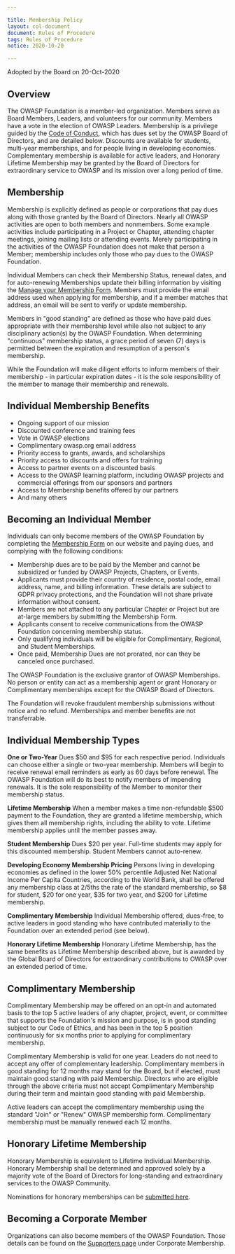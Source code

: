 ```yaml
---

title: Membership Policy
layout: col-document
document: Rules of Procedure
tags: Rules of Procedure
notice: 2020-10-20

---
```

Adopted by the Board on 20-Oct-2020

## Overview

The OWASP Foundation is a member-led organization. Members serve as Board Members, Leaders, and volunteers for our community. Members have a vote in the election of OWASP Leaders. Membership is a privilege guided by the [Code of Conduct](/www-policy/operational/code-of-conduct), which has dues set by the OWASP Board of Directors, and are detailed below. Discounts are available for students, multi-year memberships, and for people living in developing economies. Complementary membership is available for active leaders, and Honorary Lifetime Membership may be granted by the Board of Directors for extraordinary service to OWASP and its mission over a long period of time.

## Membership

Membership is explicitly defined as people or corporations that pay dues along with those granted by the Board of Directors. Nearly all OWASP activities are open to both members and nonmembers. Some example activities include participating in a Project or Chapter, attending chapter meetings, joining mailing lists or attending events. Merely participating in the activities of the OWASP Foundation does not make that person a Member; membership includes only those who pay dues to the OWASP Foundation.

Individual Members can check their Membership Status, renewal dates, and for auto-renewing Memberships update their billing information by visiting the [Manage your Membership Form](/manage-membership). Members must provide the email address used when applying for membership, and if a member matches that address, an email will be sent to verify or update membership.

Members in "good standing" are defined as those who have paid dues appropriate with their membership level while also not subject to any disciplinary action(s) by the OWASP Foundation. When determining "continuous" membership status, a grace period of seven (7) days is permitted between the expiration and resumption of a person's membership.

While the Foundation will make diligent efforts to inform members of their membership - in particular expiration dates - it is the sole responsibility of the member to manage their membership and renewals.

## Individual Membership Benefits

- Ongoing support of our mission
- Discounted conference and training fees
- Vote in OWASP elections
- Complimentary owasp.org email address
- Priority access to grants, awards, and scholarships
- Priority access to discounts and offers for training
- Access to partner events on a discounted basis
- Access to the OWASP learning platform, including OWASP projects and commercial offerings from our sponsors and partners
- Access to Membership benefits offered by our partners
- And many others

## Becoming an Individual Member

Individuals can only become members of the OWASP Foundation by completing the [Membership Form](/membership) on our website and paying dues, and complying with the following conditions:

* Membership dues are to be paid by the Member and cannot be subsidized or funded by OWASP Projects, Chapters, or Events.
* Applicants must provide their country of residence, postal code, email address, name, and billing information. These details are subject to GDPR privacy protections, and the Foundation will not share private information without consent.
* Members are not attached to any particular Chapter or Project but are at-large members by submitting the Membership Form.
* Applicants consent to receive communications from the OWASP Foundation concerning membership status.
* Only qualifying individuals will be eligible for Complimentary, Regional, and Student Memberships.
* Once paid, Membership Dues are not prorated, nor can they be canceled once purchased.

The OWASP Foundation is the exclusive grantor of OWASP Memberships. No person or entity can act as a membership agent or grant Honorary or Complimentary memberships except for the OWASP Board of Directors.

The Foundation will revoke fraudulent membership submissions without notice and no refund. Memberships and member benefits are not transferrable.

## Individual Membership Types

**One or Two-Year** Dues $50 and $95 for each respective period. Individuals can choose either a single or two-year membership. Members will begin to receive renewal email reminders as early as 60 days before renewal. The OWASP Foundation will do its best to notify members of impending renewals. It is the sole responsibility of the Member to monitor their membership status.

**Lifetime Membership** When a member makes a time non-refundable $500 payment to the Foundation, they are granted a lifetime membership, which gives them all membership rights, including the ability to vote. Lifetime membership applies until the member passes away.

**Student Membership** Dues $20 per year. Full-time students may apply for this discounted membership. Student Members cannot auto-renew.

**Developing Economy Membership Pricing** Persons living in developing economies as defined in the lower 50% percentile Adjusted Net National Income Per Capita Countries, according to the World Bank, shall be offered any membership class at 2/5ths the rate of the standard membership, so $8 for student, $20 for one year, $35 for two year, and $200 for Lifetime membership.

**Complimentary Membership** Individual Membership offered, dues-free, to active leaders in good standing who have contributed materially to the Foundation over an extended period (see below).

**Honorary Lifetime Membership** Honorary Lifetime Membership, has the same benefits as Lifetime Membership described above, but is awarded by the Global Board of Directors for extraordinary contributions to OWASP over an extended period of time.

## Complimentary Membership

Complimentary Membership may be offered on an opt-in and automated basis to the top 5 active leaders of any chapter, project, event, or committee that supports the Foundation's mission and purpose, is in good standing subject to our Code of Ethics, and has been in the top 5 position continuously for six months prior to applying for complimentary membership.

Complimentary Membership is valid for one year. Leaders do not need to accept any offer of complementary leadership. Complimentary members in good standing for 12 months may stand for the Board, but if elected, must maintain good standing with paid Membership. Directors who are eligible through the above criteria must not accept Complimentary Membership during their term and maintain good standing with paid Membership.

Active leaders can accept the complimentary membership using the standard "Join" or "Renew" OWASP membership form. Complimentary membership must be manually renewed each 12 months.

## Honorary Lifetime Membership

Honorary Membership is equivalent to Lifetime Individual Membership. Honorary Membership shall be determined and approved solely by a majority vote of the Board of Directors for long-standing and extraordinary services to the OWASP Community.

Nominations for honorary memberships can be [submitted here](https://owasp.wufoo.com/forms/honorary-membership-application/).

## Becoming a Corporate Member

Organizations can also become members of the OWASP Foundation. Those details can be found on the [Supporters page](/supporters) under Corporate Membership.

